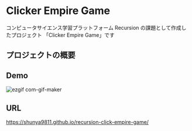 

# Clicker Empire Game

コンピュータサイエンス学習プラットフォーム Recursion の課題として作成したプロジェクト 「Clicker Empire Game」です

## プロジェクトの概要



## Demo

![ezgif com-gif-maker](https://user-images.githubusercontent.com/64852663/213077826-9953f296-4ec2-423f-8292-d376bbb359be.gif)


## URL

https://shunya9811.github.io/recursion-click-empire-game/
